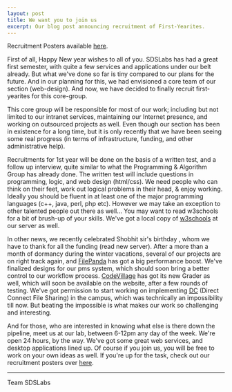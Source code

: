 ```yaml
---
layout: post
title: We want you to join us
excerpt: Our blog post announcing recruitment of First-Yearites. 
---
```


Recruitment Posters available <a href="http://sdslabs.co.in/recruit">here</a>.

First of all, Happy New year wishes to all of you. SDSLabs has had a great first semester, with quite a few services and applications under our belt already. But what we've done so far is tiny compared to our plans for the future. And in our planning for this, we had envisioned a core team of our section (web-design). And now, we have decided to finally recruit first-yearites for this core-group.

<!-- -**-END-**- -->

This core group will be responsible for most of our work; including but not limited to our intranet services, maintaining our Internet presence, and working on outsourced projects as well. Even though our section has been in existence for a long time, but it is only recently that we have been seeing some real progress (in terms of infrastructure, funding, and other administrative help).

Recruitments for 1st year will be done on the basis of a written test, and a follow up interview, quite similar to what the Programming &amp; Algorithm Group has already done. The written test will include questions in programming, logic, and web design (html/css). We need people who can think on their feet, work out logical problems in their head, &amp; enjoy working. Ideally you should be fluent in at least one of the major programming languages (c++, java, perl, php etc). However we may take an exception to other talented people out there as well... You may want to read w3schools for a bit of brush-up of your skills. We've got a local copy of <a href="http://sdslabs.co.in/w3s/">w3schools</a> at our server as well.

In other news, we recently celebrated Shobhit sir's birthday , whom we have to thank for all the funding (read new server). After a more than a month of dormancy during the winter vacations, several of our projects are on right track again, and <a href="http://sdslabs.co.in/filepanda">FilePanda</a> has got a big performance boost. We've finalized designs for our pms system, which should soon bring a better control to our workflow process. <a href="http://sdslabs.co.in/codevillage">CodeVillage</a> has got its new Grader as well, which will soon be available on the website, after a few rounds of testing. We've got permission to start working on implementing <a href="http://en.wikipedia.org/wiki/Direct_connect">DC</a> (Direct Connect File Sharing) in the campus, which was technically an impossibility till now. But beating the impossible is what makes our work so challenging and interesting.

And for those, who are interested in knowing what else is there down the pipeline, meet us at our lab, between 6-12pm any day of the week. We're open 24 hours, by the way. We've got some great web services, and desktop applications lined up. Of course if you join us, you will be free to work on your own ideas as well. If you're up for the task, check out our recruitment posters over <a href="http://sdslabs.co.in/recruit">here</a>.

---

Team SDSLabs